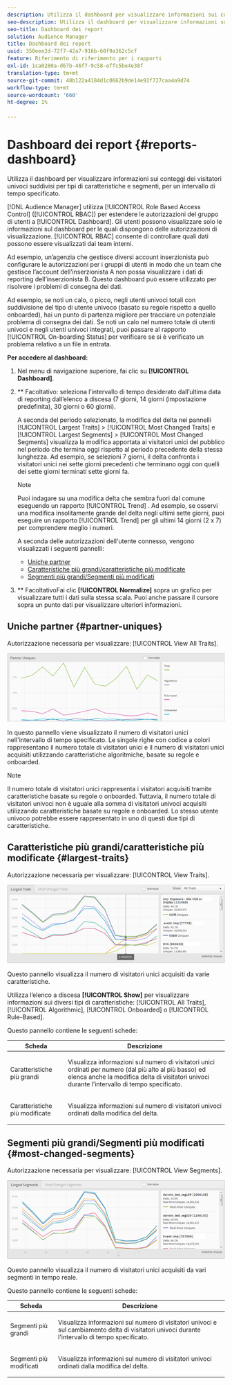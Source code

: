 ```yaml
---
description: Utilizza il dashboard per visualizzare informazioni sui conteggi univoci dei visitatori dei tuoi partner suddivisi per tipi di caratteristiche e segmenti per un intervallo di tempo specificato.
seo-description: Utilizza il dashboard per visualizzare informazioni sui conteggi univoci dei visitatori dei tuoi partner suddivisi per tipi di caratteristiche e segmenti per un intervallo di tempo specificato.
seo-title: Dashboard dei report
solution: Audience Manager
title: Dashboard dei report
uuid: 350eee2d-72f7-42a7-916b-60f9a362c5cf
feature: Riferimento di riferimento per i rapporti
exl-id: 1ca0280a-d67b-46f7-9c58-effc5be4e38f
translation-type: tm+mt
source-git-commit: 48b122a4184d1c0662b9de14e92f727caa4a9d74
workflow-type: tm+mt
source-wordcount: '660'
ht-degree: 1%

---
```


# Dashboard dei report {#reports-dashboard}

Utilizza il dashboard per visualizzare informazioni sui conteggi dei visitatori univoci suddivisi per tipi di caratteristiche e segmenti, per un intervallo di tempo specificato.

<!-- 

c_dashboard.xml

 -->

[!DNL Audience Manager] utilizza  [!UICONTROL Role Based Access Control] ([!UICONTROL RBAC]) per estendere le autorizzazioni del gruppo di utenti a  [!UICONTROL Dashboard]. Gli utenti possono visualizzare solo le informazioni sul dashboard per le quali dispongono delle autorizzazioni di visualizzazione. [!UICONTROL RBAC] consente di controllare quali dati possono essere visualizzati dai team interni.

Ad esempio, un’agenzia che gestisce diversi account inserzionista può configurare le autorizzazioni per i gruppi di utenti in modo che un team che gestisce l’account dell’inserzionista A non possa visualizzare i dati di reporting dell’inserzionista B. Questo dashboard può essere utilizzato per risolvere i problemi di consegna dei dati.

Ad esempio, se noti un calo, o picco, negli utenti univoci totali con suddivisione del tipo di utente univoco (basato su regole rispetto a quello onboarded), hai un punto di partenza migliore per tracciare un potenziale problema di consegna dei dati. Se noti un calo nel numero totale di utenti univoci e negli utenti univoci integrati, puoi passare al rapporto [!UICONTROL On-boarding Status] per verificare se si è verificato un problema relativo a un file in entrata.

**Per accedere al dashboard:**

1. Nel menu di navigazione superiore, fai clic su **[!UICONTROL Dashboard]**.
2. ** Facoltativo: seleziona l’intervallo di tempo desiderato dall’ultima data di reporting dall’elenco a discesa (7 giorni, 14 giorni (impostazione predefinita), 30 giorni o 60 giorni).

   A seconda del periodo selezionato, la modifica del delta nei pannelli [!UICONTROL Largest Traits] > [!UICONTROL Most Changed Traits] e [!UICONTROL Largest Segments] > [!UICONTROL Most Changed Segments] visualizza la modifica apportata ai visitatori unici del pubblico nel periodo che termina oggi rispetto al periodo precedente della stessa lunghezza. Ad esempio, se selezioni 7 giorni, il delta confronta i visitatori unici nei sette giorni precedenti che terminano oggi con quelli dei sette giorni terminati sette giorni fa.

   >[!NOTE]
   >
   >Puoi indagare su una modifica delta che sembra fuori dal comune eseguendo un rapporto [!UICONTROL Trend] . Ad esempio, se osservi una modifica insolitamente grande del delta negli ultimi sette giorni, puoi eseguire un rapporto [!UICONTROL Trend] per gli ultimi 14 giorni (2 x 7) per comprendere meglio i numeri.

   A seconda delle autorizzazioni dell&#39;utente connesso, vengono visualizzati i seguenti pannelli:

   * [Uniche partner](../reporting/reports-dashboard.md#partner-uniques)
   * [Caratteristiche più grandi/caratteristiche più modificate](../reporting/reports-dashboard.md#largest-traits)
   * [Segmenti più grandi/Segmenti più modificati](../reporting/reports-dashboard.md#most-changed-segments)

3. ** FacoltativoFai clic  **[!UICONTROL Normalize]** sopra un grafico per visualizzare tutti i dati sulla stessa scala. Puoi anche passare il cursore sopra un punto dati per visualizzare ulteriori informazioni.

## Uniche partner {#partner-uniques}

Autorizzazione necessaria per visualizzare: [!UICONTROL View All Traits].

![](assets/partner_uniques.png)

In questo pannello viene visualizzato il numero di visitatori unici nell&#39;intervallo di tempo specificato. Le singole righe con codice a colori rappresentano il numero totale di visitatori unici e il numero di visitatori unici acquisiti utilizzando caratteristiche algoritmiche, basate su regole e onboarded.

>[!NOTE]
>
>Il numero totale di visitatori unici rappresenta i visitatori acquisiti tramite caratteristiche basate su regole o onboarded. Tuttavia, il numero totale di visitatori univoci non è uguale alla somma di visitatori univoci acquisiti utilizzando caratteristiche basate su regole e onboarded. Lo stesso utente univoco potrebbe essere rappresentato in uno di questi due tipi di caratteristiche.

## Caratteristiche più grandi/caratteristiche più modificate {#largest-traits}

Autorizzazione necessaria per visualizzare: [!UICONTROL View Traits].

![](assets/largest_traits.png)

Questo pannello visualizza il numero di visitatori unici acquisiti da varie caratteristiche.

Utilizza l’elenco a discesa **[!UICONTROL Show]** per visualizzare informazioni sui diversi tipi di caratteristiche: [!UICONTROL All Traits], [!UICONTROL Algorithmic], [!UICONTROL Onboarded] o [!UICONTROL Rule-Based].

Questo pannello contiene le seguenti schede:

<table id="table_DA48BDEB4E0143BEA4EB85AC26FF6AE3"> 
 <thead> 
  <tr> 
   <th colname="col1" class="entry"> Scheda </th> 
   <th colname="col2" class="entry"> Descrizione </th> 
  </tr> 
 </thead>
 <tbody> 
  <tr> 
   <td colname="col1"> <p><span class="wintitle"> Caratteristiche più grandi</span> </p> </td> 
   <td colname="col2"> <p>Visualizza informazioni sul numero di visitatori unici ordinati per numero (dal più alto al più basso) ed elenca anche la modifica delta di visitatori univoci durante l'intervallo di tempo specificato. </p> </td> 
  </tr> 
  <tr> 
   <td colname="col1"> <p><span class="wintitle"> Caratteristiche più modificate</span> </p> </td> 
   <td colname="col2"> <p>Visualizza informazioni sul numero di visitatori univoci ordinati dalla modifica del delta. </p> </td> 
  </tr> 
 </tbody> 
</table>

## Segmenti più grandi/Segmenti più modificati {#most-changed-segments}

Autorizzazione necessaria per visualizzare: [!UICONTROL View Segments].

![](assets/largest_segments.png)

Questo pannello visualizza il numero di visitatori unici acquisiti da vari segmenti in tempo reale.

Questo pannello contiene le seguenti schede:

<table id="table_8E22E0579FA74C5A86CC40B40B2548BE"> 
 <thead> 
  <tr> 
   <th colname="col1" class="entry"> Scheda </th> 
   <th colname="col2" class="entry"> Descrizione </th> 
  </tr> 
 </thead>
 <tbody> 
  <tr> 
   <td colname="col1"> <p><span class="wintitle"> Segmenti più grandi</span> </p> </td> 
   <td colname="col2"> <p>Visualizza informazioni sul numero di visitatori univoci e sul cambiamento delta di visitatori univoci durante l'intervallo di tempo specificato. </p> </td> 
  </tr> 
  <tr> 
   <td colname="col1"> <p><span class="wintitle"> Segmenti più modificati</span> </p> </td> 
   <td colname="col2"> <p>Visualizza informazioni sul numero di visitatori univoci ordinati dalla modifica del delta. </p> </td> 
  </tr> 
 </tbody> 
</table>
